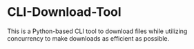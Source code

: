 # CLI-Download-Tool

This is a Python-based CLI tool to download files while utilizing concurrency to make downloads as efficient as possible.